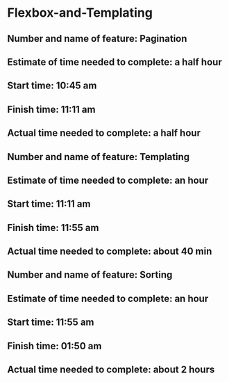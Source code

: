 # Flexbox-and-Templating

## Number and name of feature: Pagination

## Estimate of time needed to complete: a half hour 

## Start time: 10:45 am 

## Finish time: 11:11 am 

## Actual time needed to complete: a half hour 



## Number and name of feature: Templating

## Estimate of time needed to complete: an hour 

## Start time: 11:11 am 

## Finish time: 11:55 am 

## Actual time needed to complete: about 40 min 


## Number and name of feature: Sorting

## Estimate of time needed to complete: an hour 

## Start time: 11:55 am 

## Finish time: 01:50 am 

## Actual time needed to complete: about 2 hours 